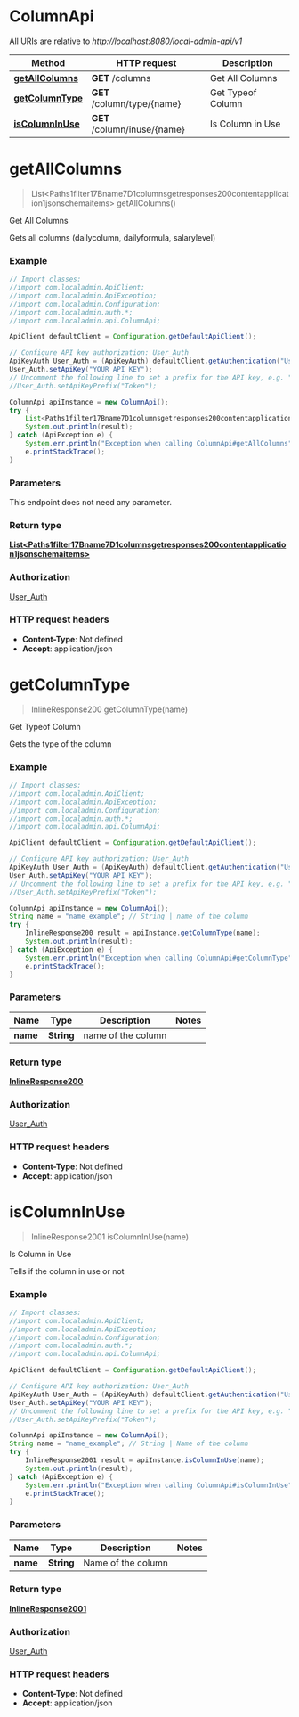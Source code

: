 # ColumnApi

All URIs are relative to *http://localhost:8080/local-admin-api/v1*

Method | HTTP request | Description
------------- | ------------- | -------------
[**getAllColumns**](ColumnApi.md#getAllColumns) | **GET** /columns | Get All Columns
[**getColumnType**](ColumnApi.md#getColumnType) | **GET** /column/type/{name} | Get Typeof Column
[**isColumnInUse**](ColumnApi.md#isColumnInUse) | **GET** /column/inuse/{name} | Is Column in Use

<a name="getAllColumns"></a>
# **getAllColumns**
> List&lt;Paths1filter17Bname7D1columnsgetresponses200contentapplication1jsonschemaitems&gt; getAllColumns()

Get All Columns

Gets all columns (dailycolumn, dailyformula, salarylevel)

### Example
```java
// Import classes:
//import com.localadmin.ApiClient;
//import com.localadmin.ApiException;
//import com.localadmin.Configuration;
//import com.localadmin.auth.*;
//import com.localadmin.api.ColumnApi;

ApiClient defaultClient = Configuration.getDefaultApiClient();

// Configure API key authorization: User_Auth
ApiKeyAuth User_Auth = (ApiKeyAuth) defaultClient.getAuthentication("User_Auth");
User_Auth.setApiKey("YOUR API KEY");
// Uncomment the following line to set a prefix for the API key, e.g. "Token" (defaults to null)
//User_Auth.setApiKeyPrefix("Token");

ColumnApi apiInstance = new ColumnApi();
try {
    List<Paths1filter17Bname7D1columnsgetresponses200contentapplication1jsonschemaitems> result = apiInstance.getAllColumns();
    System.out.println(result);
} catch (ApiException e) {
    System.err.println("Exception when calling ColumnApi#getAllColumns");
    e.printStackTrace();
}
```

### Parameters
This endpoint does not need any parameter.

### Return type

[**List&lt;Paths1filter17Bname7D1columnsgetresponses200contentapplication1jsonschemaitems&gt;**](Paths1filter17Bname7D1columnsgetresponses200contentapplication1jsonschemaitems.md)

### Authorization

[User_Auth](../README.md#User_Auth)

### HTTP request headers

 - **Content-Type**: Not defined
 - **Accept**: application/json

<a name="getColumnType"></a>
# **getColumnType**
> InlineResponse200 getColumnType(name)

Get Typeof Column

Gets the type of the column

### Example
```java
// Import classes:
//import com.localadmin.ApiClient;
//import com.localadmin.ApiException;
//import com.localadmin.Configuration;
//import com.localadmin.auth.*;
//import com.localadmin.api.ColumnApi;

ApiClient defaultClient = Configuration.getDefaultApiClient();

// Configure API key authorization: User_Auth
ApiKeyAuth User_Auth = (ApiKeyAuth) defaultClient.getAuthentication("User_Auth");
User_Auth.setApiKey("YOUR API KEY");
// Uncomment the following line to set a prefix for the API key, e.g. "Token" (defaults to null)
//User_Auth.setApiKeyPrefix("Token");

ColumnApi apiInstance = new ColumnApi();
String name = "name_example"; // String | name of the column
try {
    InlineResponse200 result = apiInstance.getColumnType(name);
    System.out.println(result);
} catch (ApiException e) {
    System.err.println("Exception when calling ColumnApi#getColumnType");
    e.printStackTrace();
}
```

### Parameters

Name | Type | Description  | Notes
------------- | ------------- | ------------- | -------------
 **name** | **String**| name of the column |

### Return type

[**InlineResponse200**](InlineResponse200.md)

### Authorization

[User_Auth](../README.md#User_Auth)

### HTTP request headers

 - **Content-Type**: Not defined
 - **Accept**: application/json

<a name="isColumnInUse"></a>
# **isColumnInUse**
> InlineResponse2001 isColumnInUse(name)

Is Column in Use

Tells if the column in use or not

### Example
```java
// Import classes:
//import com.localadmin.ApiClient;
//import com.localadmin.ApiException;
//import com.localadmin.Configuration;
//import com.localadmin.auth.*;
//import com.localadmin.api.ColumnApi;

ApiClient defaultClient = Configuration.getDefaultApiClient();

// Configure API key authorization: User_Auth
ApiKeyAuth User_Auth = (ApiKeyAuth) defaultClient.getAuthentication("User_Auth");
User_Auth.setApiKey("YOUR API KEY");
// Uncomment the following line to set a prefix for the API key, e.g. "Token" (defaults to null)
//User_Auth.setApiKeyPrefix("Token");

ColumnApi apiInstance = new ColumnApi();
String name = "name_example"; // String | Name of the column
try {
    InlineResponse2001 result = apiInstance.isColumnInUse(name);
    System.out.println(result);
} catch (ApiException e) {
    System.err.println("Exception when calling ColumnApi#isColumnInUse");
    e.printStackTrace();
}
```

### Parameters

Name | Type | Description  | Notes
------------- | ------------- | ------------- | -------------
 **name** | **String**| Name of the column |

### Return type

[**InlineResponse2001**](InlineResponse2001.md)

### Authorization

[User_Auth](../README.md#User_Auth)

### HTTP request headers

 - **Content-Type**: Not defined
 - **Accept**: application/json

